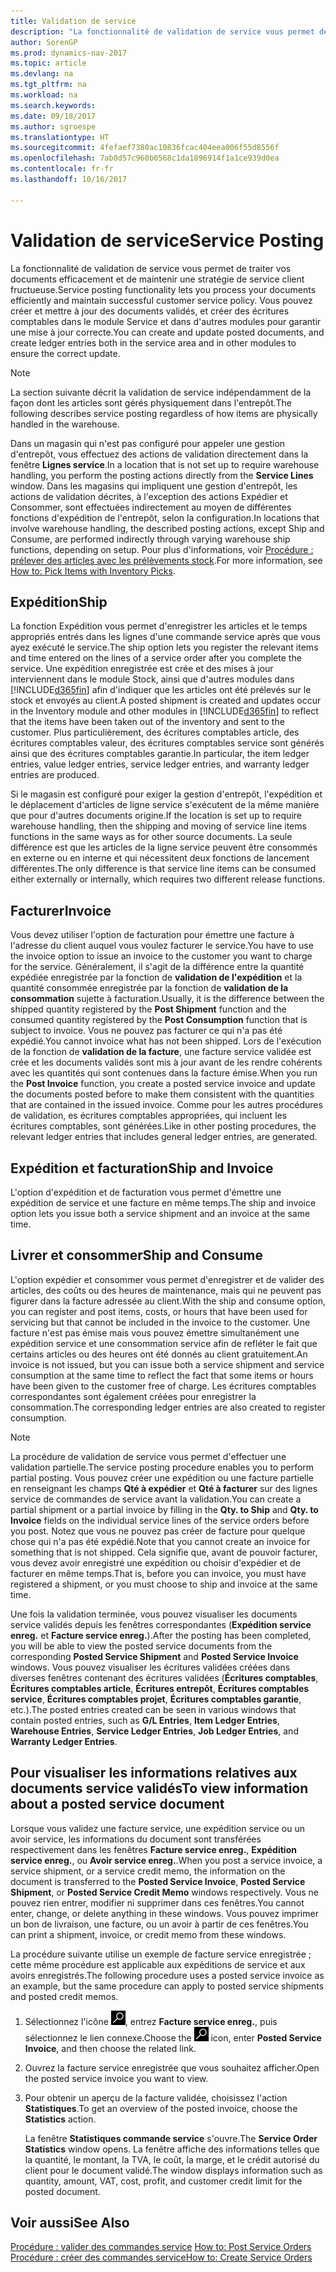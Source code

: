 ```yaml
---
title: Validation de service
description: "La fonctionnalité de validation de service vous permet de traiter vos documents efficacement et de maintenir une stratégie de service client fructueuse. Vous pouvez créer et mettre à jour des documents validés, et créer des écritures comptables dans le module Service et dans d'autres modules pour garantir une mise à jour correcte."
author: SorenGP
ms.prod: dynamics-nav-2017
ms.topic: article
ms.devlang: na
ms.tgt_pltfrm: na
ms.workload: na
ms.search.keywords: 
ms.date: 09/18/2017
ms.author: sgroespe
ms.translationtype: HT
ms.sourcegitcommit: 4fefaef7380ac10836fcac404eea006f55d8556f
ms.openlocfilehash: 7ab0d57c960b0568c1da1896914f1a1ce939d0ea
ms.contentlocale: fr-fr
ms.lasthandoff: 10/16/2017

---
```

# <a name="service-posting"></a><span data-ttu-id="80086-104">Validation de service</span><span class="sxs-lookup"><span data-stu-id="80086-104">Service Posting</span></span>
<span data-ttu-id="80086-105">La fonctionnalité de validation de service vous permet de traiter vos documents efficacement et de maintenir une stratégie de service client fructueuse.</span><span class="sxs-lookup"><span data-stu-id="80086-105">Service posting functionality lets you process your documents efficiently and maintain successful customer service policy.</span></span> <span data-ttu-id="80086-106">Vous pouvez créer et mettre à jour des documents validés, et créer des écritures comptables dans le module Service et dans d'autres modules pour garantir une mise à jour correcte.</span><span class="sxs-lookup"><span data-stu-id="80086-106">You can create and update posted documents, and create ledger entries both in the service area and in other modules to ensure the correct update.</span></span>  

> [!NOTE]  
>  <span data-ttu-id="80086-107">La section suivante décrit la validation de service indépendamment de la façon dont les articles sont gérés physiquement dans l'entrepôt.</span><span class="sxs-lookup"><span data-stu-id="80086-107">The following describes service posting regardless of how items are physically handled in the warehouse.</span></span>  
>   
>  <span data-ttu-id="80086-108">Dans un magasin qui n'est pas configuré pour appeler une gestion d'entrepôt, vous effectuez des actions de validation directement dans la fenêtre **Lignes service**.</span><span class="sxs-lookup"><span data-stu-id="80086-108">In a location that is not set up to require warehouse handling, you perform the posting actions directly from the **Service Lines** window.</span></span> <span data-ttu-id="80086-109">Dans les magasins qui impliquent une gestion d'entrepôt, les actions de validation décrites, à l'exception des actions Expédier et Consommer, sont effectuées indirectement au moyen de différentes fonctions d'expédition de l'entrepôt, selon la configuration.</span><span class="sxs-lookup"><span data-stu-id="80086-109">In locations that involve warehouse handling, the described posting actions, except Ship and Consume, are performed indirectly through varying warehouse ship functions, depending on setup.</span></span> <span data-ttu-id="80086-110">Pour plus d'informations, voir [Procédure : prélever des articles avec les prélèvements stock](warehouse-how-to-pick-items-with-inventory-picks.md).</span><span class="sxs-lookup"><span data-stu-id="80086-110">For more information, see [How to: Pick Items with Inventory Picks](warehouse-how-to-pick-items-with-inventory-picks.md).</span></span>  

## <a name="ship"></a><span data-ttu-id="80086-111">Expédition</span><span class="sxs-lookup"><span data-stu-id="80086-111">Ship</span></span>  
<span data-ttu-id="80086-112">La fonction Expédition vous permet d'enregistrer les articles et le temps appropriés entrés dans les lignes d'une commande service après que vous ayez exécuté le service.</span><span class="sxs-lookup"><span data-stu-id="80086-112">The ship option lets you register the relevant items and time entered on the lines of a service order after you complete the service.</span></span> <span data-ttu-id="80086-113">Une expédition enregistrée est crée et des mises à jour interviennent dans le module Stock, ainsi que d'autres modules dans [!INCLUDE[d365fin](includes/d365fin_md.md)] afin d'indiquer que les articles ont été prélevés sur le stock et envoyés au client.</span><span class="sxs-lookup"><span data-stu-id="80086-113">A posted shipment is created and updates occur in the Inventory module and other modules in [!INCLUDE[d365fin](includes/d365fin_md.md)] to reflect that the items have been taken out of the inventory and sent to the customer.</span></span> <span data-ttu-id="80086-114">Plus particulièrement, des écritures comptables article, des écritures comptables valeur, des écritures comptables service sont générés ainsi que des écritures comptables garantie.</span><span class="sxs-lookup"><span data-stu-id="80086-114">In particular, the item ledger entries, value ledger entries, service ledger entries, and warranty ledger entries are produced.</span></span>  

<span data-ttu-id="80086-115">Si le magasin est configuré pour exiger la gestion d'entrepôt, l'expédition et le déplacement d'articles de ligne service s'exécutent de la même manière que pour d'autres documents origine.</span><span class="sxs-lookup"><span data-stu-id="80086-115">If the location is set up to require warehouse handling, then the shipping and moving of service line items functions in the same ways as for other source documents.</span></span> <span data-ttu-id="80086-116">La seule différence est que les articles de la ligne service peuvent être consommés en externe ou en interne et qui nécessitent deux fonctions de lancement différentes.</span><span class="sxs-lookup"><span data-stu-id="80086-116">The only difference is that service line items can be consumed either externally or internally, which requires two different release functions.</span></span>

## <a name="invoice"></a><span data-ttu-id="80086-117">Facturer</span><span class="sxs-lookup"><span data-stu-id="80086-117">Invoice</span></span>  
<span data-ttu-id="80086-118">Vous devez utiliser l'option de facturation pour émettre une facture à l'adresse du client auquel vous voulez facturer le service.</span><span class="sxs-lookup"><span data-stu-id="80086-118">You have to use the invoice option to issue an invoice to the customer you want to charge for the service.</span></span> <span data-ttu-id="80086-119">Généralement, il s'agit de la différence entre la quantité expédiée enregistrée par la fonction de **validation de l'expédition** et la quantité consommée enregistrée par la fonction de **validation de la consommation** sujette à facturation.</span><span class="sxs-lookup"><span data-stu-id="80086-119">Usually, it is the difference between the shipped quantity registered by the **Post Shipment** function and the consumed quantity registered by the **Post Consumption** function that is subject to invoice.</span></span> <span data-ttu-id="80086-120">Vous ne pouvez pas facturer ce qui n'a pas été expédié.</span><span class="sxs-lookup"><span data-stu-id="80086-120">You cannot invoice what has not been shipped.</span></span> <span data-ttu-id="80086-121">Lors de l'exécution de la fonction de **validation de la facture**, une facture service validée est crée et les documents validés sont mis à jour avant de les rendre cohérents avec les quantités qui sont contenues dans la facture émise.</span><span class="sxs-lookup"><span data-stu-id="80086-121">When you run the **Post Invoice** function, you create a posted service invoice and update the documents posted before to make them consistent with the quantities that are contained in the issued invoice.</span></span> <span data-ttu-id="80086-122">Comme pour les autres procédures de validation, es écritures comptables appropriées, qui incluent les écritures comptables, sont générées.</span><span class="sxs-lookup"><span data-stu-id="80086-122">Like in other posting procedures, the relevant ledger entries that includes general ledger entries, are generated.</span></span>  

## <a name="ship-and-invoice"></a><span data-ttu-id="80086-123">Expédition et facturation</span><span class="sxs-lookup"><span data-stu-id="80086-123">Ship and Invoice</span></span>  
<span data-ttu-id="80086-124">L'option d'expédition et de facturation vous permet d'émettre une expédition de service et une facture en même temps.</span><span class="sxs-lookup"><span data-stu-id="80086-124">The ship and invoice option lets you issue both a service shipment and an invoice at the same time.</span></span>  

## <a name="ship-and-consume"></a><span data-ttu-id="80086-125">Livrer et consommer</span><span class="sxs-lookup"><span data-stu-id="80086-125">Ship and Consume</span></span>  
<span data-ttu-id="80086-126">L'option expédier et consommer vous permet d'enregistrer et de valider des articles, des coûts ou des heures de maintenance, mais qui ne peuvent pas figurer dans la facture adressée au client.</span><span class="sxs-lookup"><span data-stu-id="80086-126">With the ship and consume option, you can register and post items, costs, or hours that have been used for servicing but that cannot be included in the invoice to the customer.</span></span> <span data-ttu-id="80086-127">Une facture n'est pas émise mais vous pouvez émettre simultanément une expédition service et une consommation service afin de refléter le fait que certains articles ou des heures ont été donnés au client gratuitement.</span><span class="sxs-lookup"><span data-stu-id="80086-127">An invoice is not issued, but you can issue both a service shipment and service consumption at the same time to reflect the fact that some items or hours have been given to the customer free of charge.</span></span> <span data-ttu-id="80086-128">Les écritures comptables correspondantes sont également créées pour enregistrer la consommation.</span><span class="sxs-lookup"><span data-stu-id="80086-128">The corresponding ledger entries are also created to register consumption.</span></span>  

> [!NOTE]  
>  <span data-ttu-id="80086-129">La procédure de validation de service vous permet d'effectuer une validation partielle.</span><span class="sxs-lookup"><span data-stu-id="80086-129">The service posting procedure enables you to perform partial posting.</span></span> <span data-ttu-id="80086-130">Vous pouvez créer une expédition ou une facture partielle en renseignant les champs **Qté à expédier** et **Qté à facturer** sur des lignes service de commandes de service avant la validation.</span><span class="sxs-lookup"><span data-stu-id="80086-130">You can create a partial shipment or a partial invoice by filling in the **Qty. to Ship** and **Qty. to Invoice** fields on the individual service lines of the service orders before you post.</span></span> <span data-ttu-id="80086-131">Notez que vous ne pouvez pas créer de facture pour quelque chose qui n'a pas été expédié.</span><span class="sxs-lookup"><span data-stu-id="80086-131">Note that you cannot create an invoice for something that is not shipped.</span></span> <span data-ttu-id="80086-132">Cela signifie que, avant de pouvoir facturer, vous devez avoir enregistré une expédition ou choisir d'expédier et de facturer en même temps.</span><span class="sxs-lookup"><span data-stu-id="80086-132">That is, before you can invoice, you must have registered a shipment, or you must choose to ship and invoice at the same time.</span></span>  

<span data-ttu-id="80086-133">Une fois la validation terminée, vous pouvez visualiser les documents service validés depuis les fenêtres correspondantes (**Expédition service enreg.** et **Facture service enreg.**).</span><span class="sxs-lookup"><span data-stu-id="80086-133">After the posting has been completed, you will be able to view the posted service documents from the corresponding **Posted Service Shipment** and **Posted Service Invoice** windows.</span></span> <span data-ttu-id="80086-134">Vous pouvez visualiser les écritures validées créées dans diverses fenêtres contenant des écritures validées (**Écritures comptables**, **Écritures comptables article**, **Écritures entrepôt**, **Écritures comptables service**, **Écritures comptables projet**, **Écritures comptables garantie**, etc.).</span><span class="sxs-lookup"><span data-stu-id="80086-134">The posted entries created can be seen in various windows that contain posted entries, such as **G/L Entries**, **Item Ledger Entries**, **Warehouse Entries**, **Service Ledger Entries**, **Job Ledger Entries**, and **Warranty Ledger Entries**.</span></span>  

## <a name="to-view-information-about-a-posted-service-document"></a><span data-ttu-id="80086-135">Pour visualiser les informations relatives aux documents service validés</span><span class="sxs-lookup"><span data-stu-id="80086-135">To view information about a posted service document</span></span>  
<span data-ttu-id="80086-136">Lorsque vous validez une facture service, une expédition service ou un avoir service, les informations du document sont transférées respectivement dans les fenêtres **Facture service enreg.**, **Expédition service enreg.**, ou **Avoir service enreg.**.</span><span class="sxs-lookup"><span data-stu-id="80086-136">When you post a service invoice, a service shipment, or a service credit memo, the information on the document is transferred to the **Posted Service Invoice**, **Posted Service Shipment**, or **Posted Service Credit Memo** windows respectively.</span></span> <span data-ttu-id="80086-137">Vous ne pouvez rien entrer, modifier ni supprimer dans ces fenêtres.</span><span class="sxs-lookup"><span data-stu-id="80086-137">You cannot enter, change, or delete anything in these windows.</span></span> <span data-ttu-id="80086-138">Vous pouvez imprimer un bon de livraison, une facture, ou un avoir à partir de ces fenêtres.</span><span class="sxs-lookup"><span data-stu-id="80086-138">You can print a shipment, invoice, or credit memo from these windows.</span></span>  

<span data-ttu-id="80086-139">La procédure suivante utilise un exemple de facture service enregistrée ; cette même procédure est applicable aux expéditions de service et aux avoirs enregistrés.</span><span class="sxs-lookup"><span data-stu-id="80086-139">The following procedure uses a posted service invoice as an example, but the same procedure can apply to posted service shipments and posted credit memos.</span></span>  

1. <span data-ttu-id="80086-140">Sélectionnez l'icône ![Page ou état pour la recherche](media/ui-search/search_small.png "Page ou état pour la recherche"), entrez **Facture service enreg.**, puis sélectionnez le lien connexe.</span><span class="sxs-lookup"><span data-stu-id="80086-140">Choose the ![Search for Page or Report](media/ui-search/search_small.png "Search for Page or Report icon") icon, enter **Posted Service Invoice**, and then choose the related link.</span></span>  
2. <span data-ttu-id="80086-141">Ouvrez la facture service enregistrée que vous souhaitez afficher.</span><span class="sxs-lookup"><span data-stu-id="80086-141">Open the posted service invoice you want to view.</span></span>  
3. <span data-ttu-id="80086-142">Pour obtenir un aperçu de la facture validée, choisissez l'action **Statistiques**.</span><span class="sxs-lookup"><span data-stu-id="80086-142">To get an overview of the posted invoice, choose the **Statistics** action.</span></span>  

    <span data-ttu-id="80086-143">La fenêtre **Statistiques commande service** s'ouvre.</span><span class="sxs-lookup"><span data-stu-id="80086-143">The **Service Order Statistics** window opens.</span></span> <span data-ttu-id="80086-144">La fenêtre affiche des informations telles que la quantité, le montant, la TVA, le coût, la marge, et le crédit autorisé du client pour le document validé.</span><span class="sxs-lookup"><span data-stu-id="80086-144">The window displays information such as quantity, amount, VAT, cost, profit, and customer credit limit for the posted document.</span></span>

## <a name="see-also"></a><span data-ttu-id="80086-145">Voir aussi</span><span class="sxs-lookup"><span data-stu-id="80086-145">See Also</span></span>  
<span data-ttu-id="80086-146">[Procédure : valider des commandes service](service-how-to-post-service-orders.md) </span><span class="sxs-lookup"><span data-stu-id="80086-146">[How to: Post Service Orders](service-how-to-post-service-orders.md) </span></span>  
[<span data-ttu-id="80086-147">Procédure : créer des commandes service</span><span class="sxs-lookup"><span data-stu-id="80086-147">How to: Create Service Orders</span></span>](service-how-to-create-service-orders.md)

